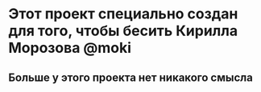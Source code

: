 # Этот проект специально создан для того, чтобы бесить Кирилла Морозова @moki
## Больше у этого проекта нет никакого смысла